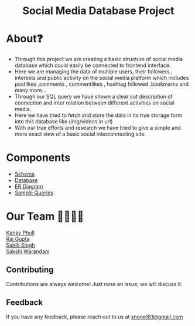 <h1 align="center">Social Media Database Project</h1>

# About❓
<ul>
<li>Through this project  we are creating a basic structure of social media database which could easily be connected to frontend interface.  </li>
<li>Here we are managing the data of multiple users, their followers  , interests and public activity on the social media platform which includes postlikes ,comments , commentlikes , hashtag followed ,bookmarks and many more... </li>
<li>Through our SQL query we have shown a clear cut description of connection and inter relation between different activities on social media. </li>
<li>Here we have  tried to fetch and store the  data in its true storage form into this database like (img/videos in url) </li>
<li>With our true efforts and research  we have tried to give a simple and more exact view of a basic social interconnecting site.</li>
</ul>

# Components
* [Schema](https://github.com/ssahibsingh/Social-Media-Database-Project/blob/9c3312aaf59acdce09fe6f4857e96b371fa58b40/schema.sql)
* [Database](https://github.com/ssahibsingh/Social-Media-Database-Project/blob/9c3312aaf59acdce09fe6f4857e96b371fa58b40/table_database.sql)
* [ER Diagram](https://github.com/ssahibsingh/Social-Media-Database-Project/blob/9c3312aaf59acdce09fe6f4857e96b371fa58b40/ER%20Diagram.png)
* [Sample Queries](https://github.com/ssahibsingh/Social-Media-Database-Project/blob/9c3312aaf59acdce09fe6f4857e96b371fa58b40/queries.sql)


# Our Team 👩‍💻👨‍💻
[Kanav Phull](https://github.com/kanavphull)<br>
[Raj Gupta](https://github.com/RAJGUPTA28)<br>
[Sahib Singh](https://github.com/ssahibsingh)<br>
[Sakshi Warandani](https://github.com/Sa960)

## Contributing

Contributions are always welcome!
Just raise an issue, we will discuss it.


## Feedback

If you have any feedback, please reach out to us at snone181@gmail.com
